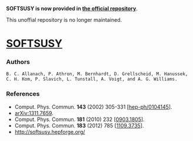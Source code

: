 **SOFTSUSY is now provided in [the official repository](https://github.com/BAllanach/softsusy/)**.

This unoffial repository is no longer maintained.


[SOFTSUSY](https://softsusy.hepforge.org/)
=========

### Authors

    B. C. Allanach, P. Athron, M. Bernhardt, D. Grellscheid, M. Hanussek, C. H. Kom, P. Slavich, L. Tunstall, A. Voigt, and A. G. Williams.

### References
 * Comput. Phys. Commun. **143** (2002) 305-331 [[hep-ph/0104145](http://arxiv.org/abs/hep-ph/0104145)].
 * [arXiv:1311.7659](http://arxiv.org/abs/1311.7659).
 * Comput. Phys. Commun. **181** (2010) 232 [[0903.1805](http://arxiv.org/abs/0903.1805)].
 * Comput. Phys. Commun. **183** (2012) 785 [[1109.3735](http://arxiv.org/abs/1109.3735)].
 * http://softsusy.hepforge.org/


